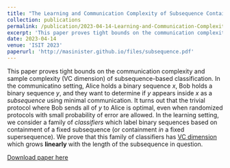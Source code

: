 ```yaml
---
title: "The Learning and Communication Complexity of Subsequence Containment"
collection: publications
permalink: /publication/2023-04-14-Learning-and-Communication-Complexity-of-Subsequence-Containment
excerpt: 'This paper proves tight bounds on the communication complexity and sample complexity (VC dimension) of subsequence-based classification.'
date: 2023-04-14
venue: 'ISIT 2023'
paperurl: 'http://masinister.github.io/files/subsequence.pdf'
---
```

This paper proves tight bounds on the communication complexity and sample complexity (VC dimension) of subsequence-based classification. In the communicatino setting, Alice holds a binary sequence $x$, Bob holds a binary sequence $y$, and they want to determine if $y$ appears inside $x$ as a *subsequence* using minimal communication. It turns out that the trivial protocol where Bob sends all of $y$ to Alice is optimal, even when randomized protocols with small probability of error are allowed. In the learning setting, we consider a family of *classifiers* which label binary sequences based on containment of a fixed subsequence (or containment *in* a fixed supersequence). We prove that this family of classifiers has [VC dimension](https://en.wikipedia.org/wiki/Vapnik%E2%80%93Chervonenkis_dimension#Uses) which grows **linearly** with the length of the subsequence in question.

[Download paper here](http://masinister.github.io/files/subsequence.pdf)
